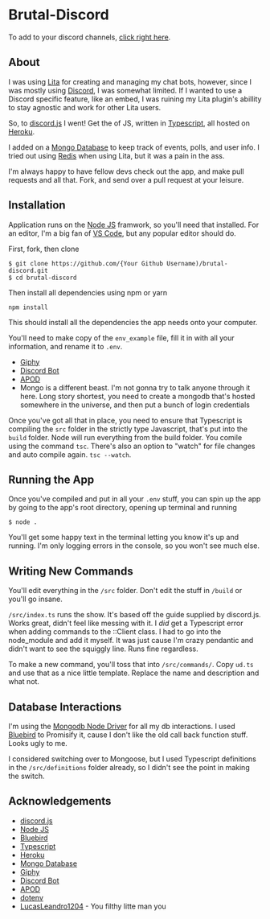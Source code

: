 # Brutal-Discord

To add to your discord channels, [click right here](https://discordapp.com/oauth2/authorize?client_id=168727946834608128&scope=bot).

## About
I was using [Lita](lita.io) for creating and managing my chat bots, however, since I was mostly using [Discord](discordapp.com), I was somewhat limited. If I wanted to use a Discord specific feature, like an embed, I was ruining my Lita plugin's abillity to stay agnostic and work for other Lita users. 

So, to [discord.js](https://github.com/discordjs/discord.js) I went! Get the of JS, written in [Typescript](typescriptlang.org), all hosted on [Heroku](heroku.com).

I added on a [Mongo Database](mongodb.com) to keep track of events, polls, and user info. I tried out using [Redis](redis.io) when using Lita, but it was a pain in the ass. 

I'm always happy to have fellow devs check out the app, and make pull requests and all that. Fork, and send over a pull request at your leisure.

## Installation

Application runs on the [Node JS](nodejs.org) framwork, so you'll need that installed. For an editor, I'm a big fan of [VS Code](https://code.visualstudio.com), but any popular editor should do.

First, fork, then clone
```
$ git clone https://github.com/{Your Github Username)/brutal-discord.git
$ cd brutal-discord
```

Then install all dependencies using npm or yarn
```
npm install
```

This should install all the dependencies the app needs onto your computer. 

You'll need to make copy of the ```env_example``` file, fill it in with all your information, and rename it to ```.env```. 
* [Giphy](https://developers.giphy.com)
* [Discord Bot](https://discordapp.com/developers/applications/)
* [APOD](https://api.nasa.gov/api.html#apod)
* Mongo is a different beast. I'm not gonna try to talk anyone through it here. Long story shortest, you need to create a mongodb that's hosted somewhere in the universe, and then put a bunch of login credentials

Once you've got all that in place, you need to ensure that Typescript is compiling the ```src``` folder in the strictly type Javascript, that's put into the ```build``` folder. Node will run everything from the build folder. You comile using the command ```tsc```. There's also an option to "watch" for file changes and auto compile again. ```tsc --watch```.

## Running the App

Once you've compiled and put in all your ```.env``` stuff, you can spin up the app by going to the app's root directory, opening up terminal and running
```
$ node .
```
You'll get some happy text in the terminal letting you know it's up and running. I'm only logging errors in the console, so you won't see much else. 

## Writing New Commands

You'll edit everything in the ```/src``` folder. Don't edit the stuff in ```/build``` or you'll go insane. 

```/src/index.ts``` runs the show. It's based off the guide supplied by discord.js. Works great, didn't feel like messing with it. I *did* get a Typescript error when adding commands to the ::Client class. I had to go into the node_module and add it myself. It was just cause I'm crazy pendantic and didn't want to see the squiggly line. Runs fine regardless.

To make a new command, you'll toss that into ```/src/commands/```. Copy ```ud.ts``` and use that as a nice little template. Replace the name and description and what not. 

## Database Interactions
I'm using the [Mongodb Node Driver](http://mongodb.github.io/node-mongodb-native/) for all my db interactions. I used [Bluebird](http://bluebirdjs.com/docs/getting-started.html) to Promisify it, cause I don't like the old call back function stuff. Looks ugly to me. 

I considered switching over to Mongoose, but I used Typescript definitions in the ```/src/definitions``` folder already, so I didn't see the point in making the switch. 

## Acknowledgements

* [discord.js](https://github.com/discordjs/discord.js)
* [Node JS](nodejs.org)
* [Bluebird](http://bluebirdjs.com/docs/getting-started.html)
* [Typescript](typescriptlang.org)
* [Heroku](heroku.com)
* [Mongo Database](mongodb.com)
* [Giphy](https://developers.giphy.com)
* [Discord Bot](https://discordapp.com/developers/applications/)
* [APOD](https://api.nasa.gov/api.html#apod)
* [dotenv](https://github.com/motdotla/dotenv)
* [LucasLeandro1204](https://github.com/LucasLeandro1204/Pornsearch) - You filthy litte man you